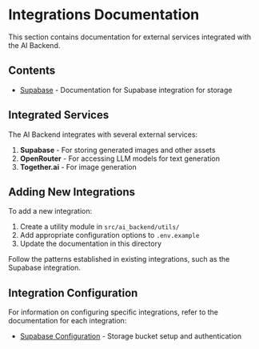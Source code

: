 # Integrations Documentation

This section contains documentation for external services integrated with the AI Backend.

## Contents

- [Supabase](./supabase) - Documentation for Supabase integration for storage

## Integrated Services

The AI Backend integrates with several external services:

1. **Supabase** - For storing generated images and other assets
2. **OpenRouter** - For accessing LLM models for text generation
3. **Together.ai** - For image generation

## Adding New Integrations

To add a new integration:

1. Create a utility module in `src/ai_backend/utils/`
2. Add appropriate configuration options to `.env.example`
3. Update the documentation in this directory

Follow the patterns established in existing integrations, such as the Supabase integration.

## Integration Configuration

For information on configuring specific integrations, refer to the documentation for each integration:

- [Supabase Configuration](./supabase/README.md) - Storage bucket setup and authentication 